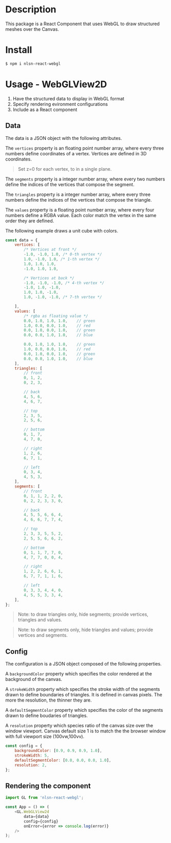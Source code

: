# Description

This package is a React Component that uses WebGL to draw structured meshes over the Canvas.

# Install

```bash
$ npm i nlsn-react-webgl
```

# Usage - WebGLView2D

1. Have the structured data to display in WebGL format
2. Specify rendering evironment configurations
3. Include as a React component

## Data

The data is a JSON object with the following attributes.

The `vertices` property is an floating point number array, where every three numbers define coordinates of a vertex. Vertices are defined in 3D coordinates. 

> Set z=0 for each vertex, to in a single plane.

The `segments` property is a integer number array, where every two numbers define the indices of the vertices that compose the segment.

The `triangles` property is a integer number array, where every three numbers define the indices of the vertices that compose the triangle.

The `values` property is a floating point number array, where every four numbers define a RGBA value. Each color match the vertex in the same order they are defined.

The following example draws a unit cube with colors.

```Javascript
const data = {
    vertices: [
        /* Vertices at front */
        -1.0, -1.0, 1.0, /* 0-th vertex */
        1.0, -1.0, 1.0, /* 1-th vertex */
        1.0, 1.0, 1.0,
        -1.0, 1.0, 1.0,

        /* Vertices at back */
        -1.0, -1.0, -1.0, /* 4-th vertex */
        -1.0, 1.0, -1.0,
        1.0, 1.0, -1.0,
        1.0, -1.0, -1.0, /* 7-th vertex */

    ],
    values: [ 
        /* rgba as floating value */
        0.0, 1.0, 1.0, 1.0,    // green
        1.0, 0.0, 0.0, 1.0,    // red
        0.0, 1.0, 0.0, 1.0,    // green
        0.0, 0.0, 1.0, 1.0,    // blue

        0.0, 1.0, 1.0, 1.0,    // green
        1.0, 0.0, 0.0, 1.0,    // red
        0.0, 1.0, 0.0, 1.0,    // green
        0.0, 0.0, 1.0, 1.0,    // blue
    ],
    triangles: [
        // front
        0, 1, 2,
        0, 2, 3,

        // back
        4, 5, 6,
        4, 6, 7,

        // top
        2, 3, 5,
        2, 5, 6,

        // bottom
        0, 1, 7,
        4, 7, 0,

        // right
        1, 2, 6,
        6, 7, 1,

        // left
        0, 3, 4,
        4, 5, 3,
    ],
    segments: [
        // front
        0, 1, 1, 2, 2, 0,
        0, 2, 2, 3, 3, 0,

        // back
        4, 5, 5, 6, 6, 4,
        4, 6, 6, 7, 7, 4,

        // top
        2, 3, 3, 5, 5, 2,
        2, 5, 5, 6, 6, 2,

        // bottom
        0, 1, 1, 7, 7, 0,
        4, 7, 7, 0, 0, 4,

        // right
        1, 2, 2, 6, 6, 1,
        6, 7, 7, 1, 1, 6,

        // left
        0, 3, 3, 4, 4, 0,
        4, 5, 5, 3, 3, 4,
    ],
};
```

> Note: to draw triangles only, hide segments; provide vertices, triangles and values.

> Note: to draw segments only, hide triangles and values; provide vertices and segments.

## Config

The configuration is a JSON object composed of the following properties.

A `backgroundColor` property which specifies the color rendered at the background of the canvas.

A `strokeWidth` property which specifies the stroke width of the segments drawn to define boundaries of triangles. It is defined in canvas pixels. The more the resolution, the thinner they are.

A `defaultSegmentColor` property which specifies the color of the segments drawn to define boudaries of triangles.

A `resolution` property which species ratio of the canvas size over the window viewport. Canvas default size 1 is to match the the browser window with full viewport size (100vw,100vv).

```Javascript
const config = {
    backgroundColor: [0.9, 0.9, 0.9, 1.0],
    strokeWidth: 5,
    defaultSegmentColor: [0.0, 0.0, 0.0, 1.0],
    resolution: 2,
};
```

## Rendering the component

```Javascript
import GL from 'nlsn-react-webgl';

const App = () => (
    <GL.WebGLView2d
        data={data}
        config={config}
        onError={error => console.log(error)}
    />
);
```

